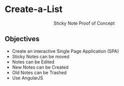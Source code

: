 # Create-a-List
<center>Sticky Note Proof of Concept</center>
<h2>Objectives</h2>
<ul>
<li>Create an interactive Single Page Application (SPA)</li>
<li>Sticky Notes can be moved</li>
<li>Notes can be Edited</li>
<li>New Notes can be Created</li>
<li>Old Notes can be Trashed</li>
<li>Use AngularJS</li>
